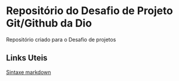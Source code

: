 # Repositório do Desafio de Projeto Git/Github da Dio  
Repositório criado para o Desafio de projetos 
## Links Uteis
[Sintaxe markdown](https://www.markdownguide.org/)
